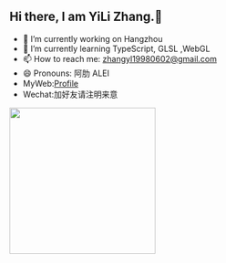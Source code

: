 ## Hi there, I am YiLi Zhang.👋


- 🔭 I’m currently working on Hangzhou
- 🌱 I’m currently learning TypeScript, GLSL ,WebGL
- 📫 How to reach me: zhangyl19980602@gmail.com
- 😄 Pronouns: 阿肋 ALEI
- MyWeb:[Profile](http://183.129.161.21:5099/)
- Wechat:加好友请注明来意
<img src="http://183.129.161.21:5099/zyl/wechat.jpg" width="256" height="256"/>

